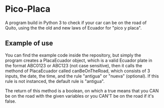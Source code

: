 # Pico-Placa
A program build in Python 3 to check if your car can be on the road of Quito, using the the old and new laws of Ecuador for "pico y placa".

## Example of use
You can find the example code inside the repository, but simply the program creates a PlacaEcuador object, which is a valid Ecuador plate in the format ABC0123 or ABC123 (not case sensitive), then it calls the methond of PlacaEcuador called canBeOnTheRoad, which consists of 3 inputs, the date, the time, and the rule "antigua" or "nueva" (optional). If this rule is not instanced, the default rule is "antigua".

The return of this method is a boolean, on which a true means that you CAN be on the road with the given variables or you CAN'T be on the road if it's false.